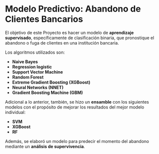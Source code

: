 # Modelo Predictivo: Abandono de Clientes Bancarios

El objetivo de este Proyecto es hacer un modelo de **aprendizaje supervisado**, específicamente de clasificación binaria, que pronostique el abandono o fuga de clientes en una institución bancaria.

Los algoritmos utilizados son:

* **Naive Bayes**
* **Regression logistic**
* **Support Vector Machine**
* **Random Forest**
* **Extreme Gradient Boosting (XGBoost)**
* **Neural Networks (NNET)**
* **Gradient Boosting Machine (GBM)**

Adicional a lo anterior, también, se hizo un **ensamble** con los siguientes modelos con el propósito de mejorar los resultados del mejor modelo individual:

* **SVM**
* **XGBoost**
* **RF**

Además, se elaboró un modelo para predecir el momento del abandono mediante un **análisis de supervivencia**.

